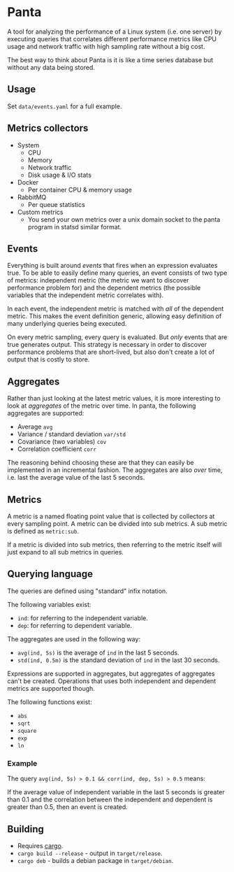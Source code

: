 # Panta
A tool for analyzing the performance of a Linux system (i.e. one server) by executing queries that correlates different performance metrics like CPU usage and network traffic with high sampling rate without a big cost.

The best way to think about Panta is it is like a time series database but without any data being stored.

## Usage
Set `data/events.yaml` for a full example.

## Metrics collectors
* System
  * CPU
  * Memory
  * Network traffic
  * Disk usage & I/O stats
* Docker
  * Per container CPU & memory usage
* RabbitMQ
  * Per queue statistics
* Custom metrics
  * You send your own metrics over a unix domain socket to the panta program in statsd similar format.

## Events
Everything is built around _events_ that fires when an expression evaluates true. To be able to easily define many queries, an event consists of two type of metrics: independent metric (the metric we want to discover performance problem for) and the dependent metrics (the possible variables that the independent metric correlates with). 

In each event, the independent metric is matched with _all_ of the dependent metric. This makes the event definition generic, allowing easy definition of many underlying queries being executed.

On every metric sampling, every query is evaluated. But _only_ events that are true generates output. This strategy is necessary in order to discover performance problems that are short-lived, but also don't create a lot of output that is costly to store.

## Aggregates
Rather than just looking at the latest metric values, it is more interesting to look at _aggregates_ of the metric over time. In panta, the following aggregates are supported:
* Average `avg`
* Variance / standard deviation `var/std`
* Covariance (two variables) `cov`
* Correlation coefficient `corr`

The reasoning behind choosing these are that they can easily be implemented in an incremental fashion. The aggregates are also _over_ time, i.e. last the average value of the last 5 seconds.

## Metrics
A metric is a named floating point value that is collected by collectors at every sampling point. A metric can be divided into sub metrics.
A sub metric is defined as `metric:sub`.

If a metric is divided into sub metrics, then referring to the metric itself will just expand to all sub metrics in queries.

## Querying language
The queries are defined using "standard" infix notation.

The following variables exist:
* `ind`: for referring to the independent variable.
* `dep`: for referring to dependent variable.

The aggregates are used in the following way:
* `avg(ind, 5s)` is the average of `ind` in the last 5 seconds.
* `std(ind, 0.5m)` is the standard deviation of `ind` in the last 30 seconds.

Expressions are supported in aggregates, but aggregates of aggregates can't be created. Operations that uses both independent and dependent metrics are supported though.

The following functions exist:
* `abs`
* `sqrt`
* `square`
* `exp`
* `ln`

### Example
The query `avg(ind, 5s) > 0.1 && corr(ind, dep, 5s) > 0.5` means:

If the average value of independent variable in the last 5 seconds is greater than 0.1 and the correlation between the independent and dependent is greater than 0.5, then an event is created.

## Building
* Requires [cargo](https://rustup.rs/).
* `cargo build --release` - output in `target/release`.
* `cargo deb` - builds a debian package in `target/debian`.
